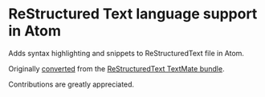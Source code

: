 # ReStructured Text language support in Atom

Adds syntax highlighting and snippets to ReStructuredText file in Atom.

Originally [converted](https://atom.io/docs/latest/converting-a-text-mate-bundle) from the [ReStructuredText TextMate bundle](https://github.com/textmate/restructuredtext.tmbundle).

Contributions are greatly appreciated.
